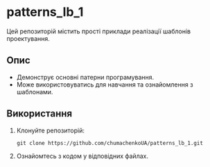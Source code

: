 # patterns_lb_1

Цей репозиторій містить прості приклади реалізації шаблонів проектування.

## Опис

- Демонструє основні патерни програмування.
- Може використовуватись для навчання та ознайомлення з шаблонами.

## Використання

1. Клонуйте репозиторій:
   ```
   git clone https://github.com/chumachenkoUA/patterns_lb_1.git
   ```
2. Ознайомтесь з кодом у відповідних файлах.

